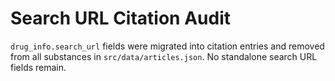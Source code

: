 # Search URL Citation Audit

`drug_info.search_url` fields were migrated into citation entries and removed from all substances in `src/data/articles.json`. No standalone search URL fields remain.

